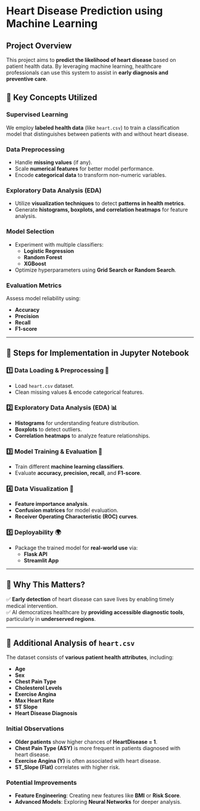 # **Heart Disease Prediction using Machine Learning**

## **Project Overview**
This project aims to **predict the likelihood of heart disease** based on patient health data. By leveraging machine learning, healthcare professionals can use this system to assist in **early diagnosis and preventive care**.

## **🔹 Key Concepts Utilized**
### **Supervised Learning**
We employ **labeled health data** (like `heart.csv`) to train a classification model that distinguishes between patients with and without heart disease.

### **Data Preprocessing**
- Handle **missing values** (if any).
- Scale **numerical features** for better model performance.
- Encode **categorical data** to transform non-numeric variables.

### **Exploratory Data Analysis (EDA)**
- Utilize **visualization techniques** to detect **patterns in health metrics**.
- Generate **histograms, boxplots, and correlation heatmaps** for feature analysis.

### **Model Selection**
- Experiment with multiple classifiers:
  - **Logistic Regression**
  - **Random Forest**
  - **XGBoost**
- Optimize hyperparameters using **Grid Search or Random Search**.

### **Evaluation Metrics**
Assess model reliability using:
- **Accuracy**
- **Precision**
- **Recall**
- **F1-score**

---

## **🔹 Steps for Implementation in Jupyter Notebook**
### **1️⃣ Data Loading & Preprocessing 📝**
- Load `heart.csv` dataset.
- Clean missing values & encode categorical features.

### **2️⃣ Exploratory Data Analysis (EDA) 📊**
- **Histograms** for understanding feature distribution.
- **Boxplots** to detect outliers.
- **Correlation heatmaps** to analyze feature relationships.

### **3️⃣ Model Training & Evaluation 🤖**
- Train different **machine learning classifiers**.
- Evaluate **accuracy, precision, recall**, and **F1-score**.

### **4️⃣ Data Visualization 🎨**
- **Feature importance analysis**.
- **Confusion matrices** for model evaluation.
- **Receiver Operating Characteristic (ROC) curves**.

### **5️⃣ Deployability 🌍**
- Package the trained model for **real-world use** via:
  - **Flask API**
  - **Streamlit App**

---

## **🔹 Why This Matters?**
✅ **Early detection** of heart disease can save lives by enabling timely medical intervention.  
✅ AI democratizes healthcare by **providing accessible diagnostic tools**, particularly in **underserved regions**.

---

## **🔹 Additional Analysis of `heart.csv`**
The dataset consists of **various patient health attributes**, including:
- **Age**
- **Sex**
- **Chest Pain Type**
- **Cholesterol Levels**
- **Exercise Angina**
- **Max Heart Rate**
- **ST Slope**
- **Heart Disease Diagnosis**

### **Initial Observations**
- **Older patients** show higher chances of **HeartDisease = 1**.
- **Chest Pain Type (ASY)** is more frequent in patients diagnosed with heart disease.
- **Exercise Angina (Y)** is often associated with heart disease.
- **ST_Slope (Flat)** correlates with higher risk.

### **Potential Improvements**
- **Feature Engineering**: Creating new features like **BMI** or **Risk Score**.
- **Advanced Models**: Exploring **Neural Networks** for deeper analysis.
